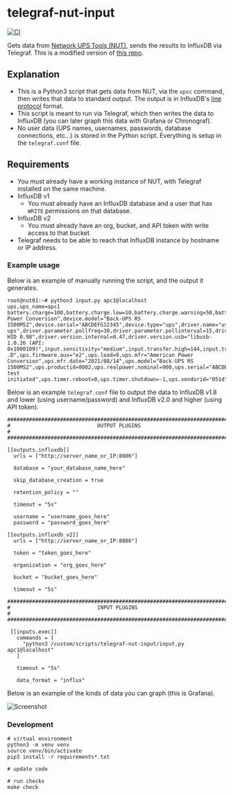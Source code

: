 # telegraf-nut-input

[![CI](https://github.com/loganmarchione/telegraf-nut-input/actions/workflows/main.yml/badge.svg)](https://github.com/loganmarchione/telegraf-nut-input/actions/workflows/main.yml)

Gets data from [Network UPS Tools (NUT)](https://networkupstools.org/), sends the results to InfluxDB via Telegraf. This is a modified version of [this repo](https://github.com/spidertyler2005/ups-telegraf/tree/patch-1).

## Explanation

  - This is a Python3 script that gets data from NUT, via the `upsc` command, then writes that data to standard output. The output is in InfluxDB's [line protocol](https://docs.influxdata.com/influxdb/v1.8/write_protocols/line_protocol_reference/#) format.
  - This script is meant to run via Telegraf, which then writes the data to InfluxDB (you can later graph this data with Grafana or Chronograf).
  - No user data (UPS names, usernames, passwords, database connections, etc...) is stored in the Python script. Everything is setup in the `telegraf.conf` file.

## Requirements

  - You must already have a working instance of NUT, with Telegraf installed on the same machine.
  - InfluxDB v1
    - You must already have an InfluxDB database and a user that has `WRITE` permissions on that database.
  - InfluxDB v2
    - You must already have an org, bucket, and API token with write access to that bucket.
  - Telegraf needs to be able to reach that InfluxDB instance by hostname or IP address.

### Example usage

Below is an example of manually running the script, and the output it generates.
```
root@nut01:~# python3 input.py apc1@localhost
ups,ups_name=apc1 battery.charge=100,battery.charge.low=10,battery.charge.warning=50,battery.date="2001/09/25",battery.mfr.date="2021/08/14",battery.runtime=4860,battery.runtime.low=120,battery.type="PbAc",battery.voltage=27.3,battery.voltage.nominal=24.0,device.mfr="American Power Conversion",device.model="Back-UPS RS 1500MS2",device.serial="ABCDEFG12345",device.type="ups",driver.name="usbhid-ups",driver.parameter.pollfreq=30,driver.parameter.pollinterval=15,driver.parameter.port="auto",driver.parameter.synchronous="auto",driver.version="2.8.0",driver.version.data="APC HID 0.98",driver.version.internal=0.47,driver.version.usb="libusb-1.0.26 (API: 0x1000109)",input.sensitivity="medium",input.transfer.high=144,input.transfer.low=88,input.voltage=122.0,input.voltage.nominal=120,ups.beeper.status="disabled",ups.delay.shutdown=20,ups.firmware="969.e2 .D",ups.firmware.aux="e2",ups.load=9,ups.mfr="American Power Conversion",ups.mfr.date="2021/08/14",ups.model="Back-UPS RS 1500MS2",ups.productid=0002,ups.realpower.nominal=900,ups.serial="ABCDEFG12345",ups.status="OL",ups.test.result="No test initiated",ups.timer.reboot=0,ups.timer.shutdown=-1,ups.vendorid="051d"
```

Below is an example `telegraf.conf` file to output the data to InfluxDB v1.8 and lower (using username/password) and InfluxDB v2.0 and higher (using API token).
```
###############################################################################
#                            OUTPUT PLUGINS                                   #
###############################################################################

[[outputs.influxdb]]
  urls = ["http://server_name_or_IP:8086"]

  database = "your_database_name_here"

  skip_database_creation = true

  retention_policy = ""

  timeout = "5s"

  username = "username_goes_here"
  password = "password_goes_here"

[[outputs.influxdb_v2]]
  urls = ["http://server_name_or_IP:8086"]

  token = "token_goes_here"

  organization = "org_goes_here"

  bucket = "bucket_goes_here"

  timeout = "5s"

###############################################################################
#                            INPUT PLUGINS                                    #
###############################################################################

 [[inputs.exec]]
   commands = [
     "python3 /custom/scripts/telegraf-nut-input/input.py apc1@localhost"
   ]

   timeout = "5s"

   data_format = "influx"
```

Below is an example of the kinds of data you can graph (this is Grafana).

![Screenshot](https://github.com/loganmarchione/telegraf-nut-input/raw/master/grafana.png)

### Development

```
# virtual environment
python3 -m venv venv
source venv/bin/activate
pip3 install -r requirements*.txt

# update code

# run checks
make check
```
